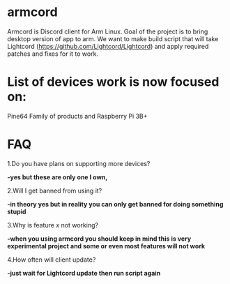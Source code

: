 # armcord
Armcord is Discord client for Arm Linux. Goal of the project is to bring desktop version of app to arm.
We want to make build script that will take Lightcord (https://github.com/Lightcord/Lightcord) and apply required patches and fixes for it to work.
# List of devices work is now focused on:
Pine64 Family of products and Raspberry Pi 3B+
# FAQ
1.Do you have plans on supporting more devices?

 **-yes but these are only one I own,**
 
2.Will I get banned from using it?

 **-in theory yes but in reality you can only get banned for doing something stupid**  
 
 3.Why is feature *x* not working?
 
 **-when you using armcord you should keep in mind this is very experimental project and some or even most features will not work**
 
 4.How often will client update?
 
 **-just wait for Lightcord update then run script again**
